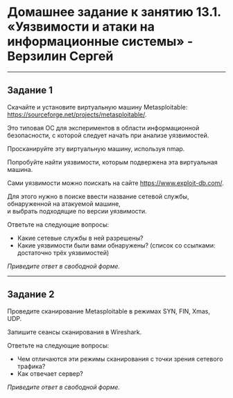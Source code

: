 # Домашнее задание к занятию 13.1. «Уязвимости и атаки на информационные системы» - Верзилин Сергей

***

## Задание 1
Скачайте и установите виртуальную машину Metasploitable: https://sourceforge.net/projects/metasploitable/.

Это типовая ОС для экспериментов в области информационной безопасности, с которой следует начать при анализе уязвимостей.

Просканируйте эту виртуальную машину, используя nmap.

Попробуйте найти уязвимости, которым подвержена эта виртуальная машина.

Сами уязвимости можно поискать на сайте https://www.exploit-db.com/.

Для этого нужно в поиске ввести название сетевой службы, обнаруженной на атакуемой машине,  
и выбрать подходящие по версии уязвимости.

Ответьте на следующие вопросы:

 * Какие сетевые службы в ней разрешены?
 * Какие уязвимости были вами обнаружены? (список со ссылками: достаточно трёх уязвимостей)

*Приведите ответ в свободной форме.*

***

## Задание 2
Проведите сканирование Metasploitable в режимах SYN, FIN, Xmas, UDP.

Запишите сеансы сканирования в Wireshark.

Ответьте на следующие вопросы:

 * Чем отличаются эти режимы сканирования с точки зрения сетевого трафика?
 * Как отвечает сервер?

*Приведите ответ в свободной форме.*

